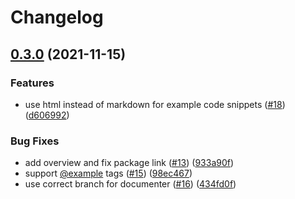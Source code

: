 # Changelog

## [0.3.0](https://www.github.com/googleapis/nodejs-cloud-rad/compare/v0.2.8...v0.3.0) (2021-11-15)


### Features

* use html instead of markdown for example code snippets ([#18](https://www.github.com/googleapis/nodejs-cloud-rad/issues/18)) ([d606992](https://www.github.com/googleapis/nodejs-cloud-rad/commit/d60699255e99836377b94617dc05bf3f188dc605))


### Bug Fixes

* add overview and fix package link ([#13](https://www.github.com/googleapis/nodejs-cloud-rad/issues/13)) ([933a90f](https://www.github.com/googleapis/nodejs-cloud-rad/commit/933a90f20b1fa8664cee20151032cc9b337320be))
* support [@example](https://www.github.com/example) tags ([#15](https://www.github.com/googleapis/nodejs-cloud-rad/issues/15)) ([98ec467](https://www.github.com/googleapis/nodejs-cloud-rad/commit/98ec467901d55aa767f003b3baad6f996830b5b8))
* use correct branch for documenter ([#16](https://www.github.com/googleapis/nodejs-cloud-rad/issues/16)) ([434fd0f](https://www.github.com/googleapis/nodejs-cloud-rad/commit/434fd0f8eb61b3b993a82ca0ab49d1cd2427e575))
